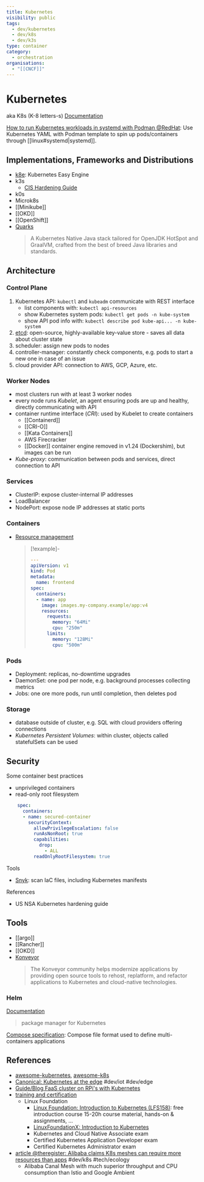 ```yaml
---
title: Kubernetes
visibility: public
tags:
  - dev/kubernetes
  - dev/k8s
  - dev/k3s
type: container
category:
  - orchestration
organisations:
  - "[[CNCF]]"
---
```

# Kubernetes

aka K8s (K-8 letters-s)
[Documentation](https://kubernetes.io/docs/home/)

[How to run Kubernetes workloads in systemd with Podman @RedHat](https://www.redhat.com/sysadmin/kubernetes-workloads-podman-systemd): Use Kubernetes YAML with Podman template to spin up pods/containers through [[linux#systemd|systemd]].

## Implementations, Frameworks and Distributions

- [k8e](https://getk8e.com/): Kubernetes Easy Engine
- k3s
    - [CIS Hardening Guide](https://docs.k3s.io/security/hardening-guide)
- k0s
- Microk8s
- [[Minikube]]
- [[OKD]]
- [[OpenShift]]
- [Quarks](https://quarkus.io/)
  > A Kubernetes Native Java stack tailored for OpenJDK HotSpot and GraalVM, crafted from the best of breed Java libraries and standards.


## Architecture

### Control Plane

1. Kubernetes API: `kubectl` and `kubeadm` communicate with REST interface
    - list components with: `kubectl api-resources`
    - show Kubernetes system pods: `kubectl get pods -n kube-system`
    - show API pod info with: `kubectl describe pod kube-api... -n kube-system`
2. [etcd](https://etcd.io/): open-source, highly-available key-value store - saves all data about cluster state
3. scheduler: assign new pods to nodes
4. controller-manager: constantly check components, e.g. pods to start a new one in case of an issue
5. cloud provider API: connection to AWS, GCP, Azure, etc.


### Worker Nodes

- most clusters run with at least 3 worker nodes
- every node runs *Kubelet*, an agent ensuring pods are up and healthy, directly communicating with API
- container runtime interface (*CRI*): used by Kubelet to create containers
    - [[Containerd]]
    - [[CRI-O]]
    - [[Kata Containers]]
    - AWS Firecracker
    - [[Docker]] container engine removed in v1.24 (Dockershim), but images can be run
- *Kube-proxy*: communication between pods and services, direct connection to API

### Services

- ClusterIP: expose cluster-internal IP addresses
- LoadBalancer
- NodePort: expose node IP addresses at static ports


### Containers

- [Resource management](https://kubernetes.io/docs/concepts/configuration/manage-resources-containers/)
  > [!example]-
  >
  > ```yaml
  > ---
  > apiVersion: v1
  > kind: Pod
  > metadata:
  >   name: frontend
  > spec:
  >   containers:
  >   - name: app
  >     image: images.my-company.example/app:v4
  >     resources:
  >       requests:
  >         memory: "64Mi"
  >         cpu: "250m"
  >       limits:
  >         memory: "128Mi"
  >         cpu: "500m"
  > ```


### Pods

- Deployment: replicas, no-downtime upgrades
- DaemonSet: one pod per node, e.g. background processes collecting metrics
- Jobs: one ore more pods, run until completion, then deletes pod


### Storage

- database outside of cluster, e.g. SQL with cloud providers offering connections
- *Kubernetes Persistent Volumes*: within cluster, objects called statefulSets can be used

## Security

Some container best practices

- unprivileged containers
- read-only root filesystem

```yaml
    spec:
      containers:
      - name: secured-container
        securityContext:
          allowPrivilegeEscalation: false
          runAsNonRoot: true
          capabilities:
            drop:
              - ALL
          readOnlyRootFilesystem: true
```

Tools

- [Snyk]: scan IaC files, including Kubernetes manifests

References

- US NSA Kubernetes hardening guide

## Tools

- [[argo]]
- [[Rancher]]
- [[OKD]]
- [Konveyor](https://www.konveyor.io/)
  > The Konveyor community helps modernize applications by providing open source tools to rehost, replatform, and refactor applications to Kubernetes and cloud-native technologies.

### Helm

[Documentation](https://helm.sh/docs/)
> package manager for Kubernetes

[Compose specification](https://github.com/compose-spec/compose-spec/blob/master/spec.md): Compose file format used to define multi-containers applications

## References

- [awesome-kubernetes], [awesome-k8s]
- [Canonical: Kubernetes at the edge](file://edu/kubernetes/MicroK8s+Strict+Confinement+Whitepaper.pdf) #dev/iot #dev/edge
- [Guide/Blog FaaS cluster on RPi's with Kubernetes](https://rpi4cluster.com/)
- [training and certification](https://kubernetes.io/training/)
    - Linux Foundation
        - [Linux Foundation: Introduction to Kubernetes (LFS158)][lf-intro-kubernetes]: free introduction course 15-20h course material, hands-on & assignments, ...
        - [LinuxFoundationX: Introduction to Kubernetes](https://www.edx.org/learn/kubernetes/the-linux-foundation-introduction-to-kubernetes)
        - Kubernetes and Cloud Native Associate exam
        - Certified Kubernetes Application Developer exam
        - Certified Kubernetes Administrator exam
- [article @theregister: Alibaba claims K8s meshes can require more resources than apps](https://www.theregister.com/2024/08/12/alibaba_microservices_mesh_canal/) #dev/k8s #tech/ecology
    - Alibaba Canal Mesh with much superior throughput and CPU consumption than Istio and Google Ambient


[lf-intro-kubernetes]: <https://training.linuxfoundation.org/training/introduction-to-kubernetes/>
[snyk]: <https://docs.snyk.io/>
[awesome-kubernetes]: <https://github.com/ramitsurana/awesome-kubernetes>
[awesome-k8s]: <https://github.com/tomhuang12/awesome-k8s-resources>
